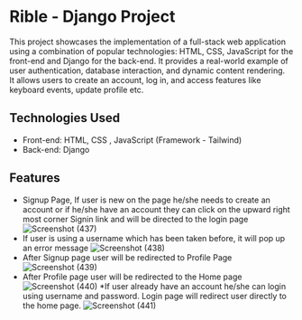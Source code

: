 # Rible - Django Project

This project showcases the implementation of a full-stack web application using a combination of popular technologies: HTML, CSS, JavaScript for the front-end and Django for the back-end. It provides a real-world example of user authentication, database interaction, and dynamic content rendering.<br>
It allows users to create an account, log in, and access features like keyboard events, update profile etc.

## Technologies Used

* Front-end: HTML, CSS , JavaScript (Framework - Tailwind)
* Back-end: Django

## Features

* Signup Page, If user is new on the page he/she needs to create an account or if he/she have an account they can click on the upward right most corner Signin link and will be directed to the login page
![Screenshot (437)](https://github.com/user-attachments/assets/544d2aab-85c9-4dbb-8f8e-06de1430565f)
* If user is using a username which has been taken before, it will pop up an error message
![Screenshot (438)](https://github.com/user-attachments/assets/687e29b8-863f-405a-94a7-68353c5e4421)
* After Signup page user will be redirected to Profile Page 
![Screenshot (439)](https://github.com/user-attachments/assets/81b14eed-87cf-492f-84ce-14c4ae30129a)
* After Profile page user will be redirected to the Home page
![Screenshot (440)](https://github.com/user-attachments/assets/2a70b01e-0dae-4bed-8894-177afd54af3b)
*If user already have an account he/she can login using username and password. Login page will redirect user directly to the home page.
![Screenshot (441)](https://github.com/user-attachments/assets/a1e07f0b-0f70-4e23-bd31-19388e19a7c5)
